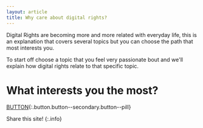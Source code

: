 ```yaml
---
layout: article
title: Why care about digital rights?
---
```


Digital Rights are becoming more and more related with everyday life, this is an explanation that covers several topics but you can choose the path that most interests you.

To start off choose a topic that you feel very passionate bout and we'll explain how digital rights relate to that specific topic.

# What interests you the most?

[BUTTON](https://old.reddit.com/){:.button.button--secondary.button--pill}


Share this site!
{:.info}